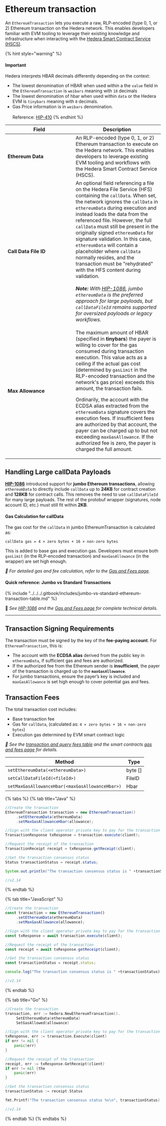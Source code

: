 # Ethereum transaction

An `EthereumTransaction` lets you execute a raw, RLP-encoded (type 0, 1, or 2) Ethereum transaction on the Hedera network. This enables developers familiar with EVM tooling to leverage their existing knowledge and infrastructure when interacting with the [Hedera Smart Contract Service (HSCS)](../../../tutorials/smart-contracts/).

{% hint style="warning" %}
#### **Important**

Hedera interprets HBAR decimals differently depending on the context:

* The lowest denomination of HBAR when used within a the `value` field in the `EthereumTransaction` is `weibars` meaning with `18` decimals
* The lowest denomination of hbar when used within `data` or the Hedera EVM is `tinybars` meaning with `8` decimals.
* Gas Price information is in `weibars` denomination.\
  \
  Reference: [HIP-410](https://hips.hedera.com/hip/hip-410)
{% endhint %}

<table><thead><tr><th width="204.27520751953125">Field</th><th>Description</th></tr></thead><tbody><tr><td><strong>Ethereum Data</strong></td><td>An RLP-encoded (type 0, 1, or 2) Ethereum transaction to execute on the Hedera network. This enables developers to leverage existing EVM tooling and workflows with the Hedera Smart Contract Service (HSCS).</td></tr><tr><td><strong>Call Data File ID</strong></td><td>An optional field referencing a file on the Hedera File Service (HFS) containing the <code>callData</code>. When set, the network ignores the <code>callData</code> in <code>ethereumData</code> during execution and instead loads the data from the referenced file. However, the full <code>callData</code> must still be present in the originally signed <code>ethereumData</code> for signature validation. In this case, <code>ethereumData</code> will contain a placeholder where <code>callData</code> normally resides, and the transaction must be "rehydrated" with the HFS content during validation.<br><br><em><strong>Note:</strong> With</em> <a href="https://hips.hedera.com/hip/hip-1086"><em>HIP-1086</em></a><em>, jumbo <code>ethereumData</code> is the preferred approach for large payloads, but <code>callDataFileId</code> remains supported for oversized payloads or legacy workflows.</em></td></tr><tr><td><strong>Max Allowance</strong></td><td><p>The maximum amount of HBAR (specified in <strong>tinybars</strong>) the payer is willing to cover for the gas consumed during transaction execution. This value acts as a ceiling if the actual gas cost (determined by <code>gasLimit</code> in the RLP-encoded transaction and the network's gas price) exceeds this amount, the transaction fails.<br></p><p>Ordinarily, the account with the ECDSA alias extracted from the <code>ethereumData</code> signature covers the execution fees. If insufficient fees are authorized by that account, the payer can be charged up to but not exceeding <code>maxGasAllowance</code>. If the authorized fee is zero, the payer is charged the full amount.</p></td></tr></tbody></table>

## Handling Large callData Payloads

[**HIP-1086**](https://hips.hedera.com/hip/hip-1086) introduced support for **jumbo Ethereum transactions**, allowing `ethereumData` to directly include `callData` up to **24KB** for contract creation and **128KB** for contract calls. This removes the need to use `callDataFileId` for many large payloads. The rest of the protobuf wrapper (signatures, node account ID, etc.) must still fit within **2KB**.

#### Gas Calculation for callData

The gas cost for the `callData` in jumbo EthereumTransaction is calculated as:

```
callData gas = 4 × zero bytes + 16 × non-zero bytes
```

This is added to base gas and execution gas. Developers must ensure both `gasLimit` (in the RLP-encoded transaction) and `maxGasAllowance` (in the wrapper) are set high enough.

_📣 For detailed gas and fee calculation, refer to the_ [_Gas and Fees page_](../../../core-concepts/smart-contracts/gas-and-fees.md#gas-for-jumbo-transactions)_._&#x20;

#### **Quick reference: Jumbo vs Standard Transactions**

{% include "../../../.gitbook/includes/jumbo-vs-standard-ethereum-transaction-table.md" %}

📣 _See_ [_HIP-1086_](https://hips.hedera.com/hip/hip-1086) _and the_ [_Gas and Fees page_](../../../core-concepts/smart-contracts/gas-and-fees.md#gas-schedule-and-fee-calculation) _for complete technical details._

***

## **Transaction Signing Requirements**

The transaction must be signed by the key of the **fee-paying account**. For `EthereumTransaction`, this is:

* The account with the **ECDSA alias** derived from the public key in `ethereumData`, if sufficient gas and fees are authorized.
* If the authorized fee from the Ethereum sender is **insufficient**, the payer of the transaction is charged up to the **`maxGasAllowance`**.
* For jumbo transactions, ensure the payer’s key is included and `maxGasAllowance` is set high enough to cover potential gas and fees.

## **Transaction Fees**

The total transaction cost includes:

* Base transaction fee
* Gas for `callData`, (calculated as: `4 × zero bytes + 16 × non-zero bytes`)
* Execution gas determined by EVM smart contract logic

_📣 See the_ [_transaction and query fees table_](../../../networks/mainnet/fees/#transaction-and-query-fees) _and the smart contracts_ [_gas and fees page_](../../../core-concepts/smart-contracts/gas-and-fees.md) _for details._

| Method                                          | Type     |
| ----------------------------------------------- | -------- |
| `setEthereumData(<ethereumData>)`               | byte \[] |
| `setCallDataFileId(<fileId>)`                   | FileID   |
| `setMaxGasAllowanceHbar(<maxGasAllowanceHbar>)` | Hbar     |

{% tabs %}
{% tab title="Java" %}
```java
//Create the transaction
EthereumTransaction transaction = new EthereumTransaction()
     .setEthereumData(ethereumData)
     .setMaxGasAllowanceHbar(allowance);

//Sign with the client operator private key to pay for the transaction and submit the query to a Hedera network
TransactionResponse txResponse = transaction.execute(client);

//Request the receipt of the transaction
TransactionReceipt receipt = txResponse.getReceipt(client);

//Get the transaction consensus status
Status transactionStatus = receipt.status;

System.out.println("The transaction consensus status is " +transactionStatus);

//v2.14
```
{% endtab %}

{% tab title="JavaScript" %}
```javascript
//Create the transaction
const transaction = new EthereumTransaction()
     .setEthereumData(ethereumData)
     .setMaxGasAllowance(allowance);

//Sign with the client operator private key to pay for the transaction and submit the query to a Hedera network
const txResponse = await transaction.execute(client);

//Request the receipt of the transaction
const receipt = await txResponse.getReceipt(client);

//Get the transaction consensus status
const transactionStatus = receipt.status;

console.log("The transaction consensus status is " +transactionStatus);

//v2.14
```
{% endtab %}

{% tab title="Go" %}
```go
//Create the transaction
transaction, err := hedera.NewEthereumTransaction().
     SetEthereumData(ethereumData)
     SetGasAllowed(allowance)

//Sign with the client operator private key to pay for the transaction and submit the query to a Hedera network
txResponse, err := transaction.Execute(client)
if err != nil {
	panic(err)
}

//Request the receipt of the transaction
receipt, err := txResponse.GetReceipt(client)
if err != nil {the 
	panic(err)
}

//Get the transaction consensus status
transactionStatus := receipt.Status

fmt.Printf("The transaction consensus status %v\n", transactionStatus)

//v2.14
```
{% endtab %}
{% endtabs %}
